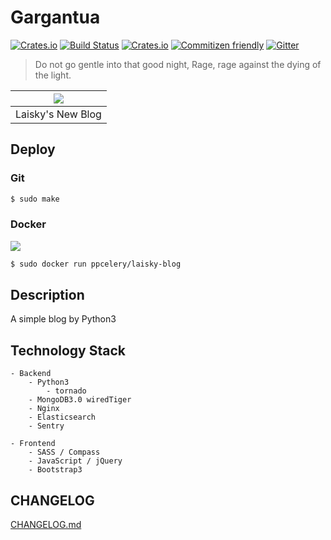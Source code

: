 Gargantua
===

[![Crates.io](https://img.shields.io/crates/l/rustc-serialize.svg)]()
[![Build Status](https://travis-ci.org/Laisky/laisky-blog.svg?branch=master)](https://travis-ci.org/Laisky/laisky-blog)
[![Crates.io](https://img.shields.io/badge/version-v2.1.5-blue.svg)]()
[![Commitizen friendly](https://img.shields.io/badge/commitizen-friendly-brightgreen.svg)](http://commitizen.github.io/cz-cli/)
[![Gitter](https://badges.gitter.im/Laisky/laisky-blog.svg)](https://gitter.im/Laisky/laisky-blog?utm_source=badge&utm_medium=badge&utm_campaign=pr-badge)

> Do not go gentle into that good night, Rage, rage against the dying of the light.

| ![](http://7xjvpy.dl1.z0.glb.clouddn.com/gargantua.jpg) |
|:--:|
| Laisky's New Blog |


## Deploy

### Git

```sh
$ sudo make
```

### Docker

[![](https://badge.imagelayers.io/ppcelery/laisky-blog:latest.svg)](https://imagelayers.io/?images=ppcelery/laisky-blog:latest 'Get your own badge on imagelayers.io')

```sh
$ sudo docker run ppcelery/laisky-blog
```


## Description

A simple blog by Python3


## Technology Stack

    - Backend
        - Python3
            - tornado
        - MongoDB3.0 wiredTiger
        - Nginx
        - Elasticsearch
        - Sentry

    - Frontend
        - SASS / Compass
        - JavaScript / jQuery
        - Bootstrap3


## CHANGELOG

[CHANGELOG.md](https://github.com/Laisky/laisky-blog/blob/master/CHANGELOG.md)

